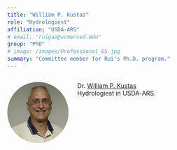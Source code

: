 ```yaml
---
title: "William P. Kustas"
role: "Hydrologiest"
affiliation: "USDA-ARS"
# email: "ruigao@ucmerced.edu"
group: "PhD"
# image: /images/Professional_GS.jpg
summary: "Committee member for Rui's Ph.D. program."
---
```


<div style="display: flex; align-items: flex-start; gap: 20px; margin-bottom: 20px;">

  <img src="/images/bill-kustas.jpg" alt="William P. Kustas"
       style="width: 140px; height: 140px; object-fit: cover; border-radius: 50%; flex-shrink: 0;">

  <div>
    <p>Dr. <a href="https://www.ars.usda.gov/northeast-area/beltsville-md-barc/beltsville-agricultural-research-center/hydrology-and-remote-sensing-laboratory/people/william-kustas/" target="_blank">William P. Kustas</a><br>Hydrologiest in USDA-ARS.</p>
  </div>

</div>